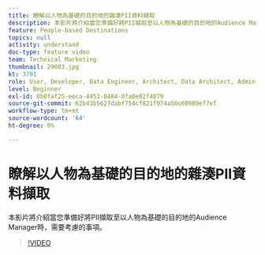 ```yaml
---
title: 瞭解以人物為基礎的目的地的雜湊PII資料擷取
description: 本影片將介紹當您準備好將PII擷取至以人物為基礎的目的地的Audience Manager時，需要考慮的事項。
feature: People-based Destinations
topics: null
activity: understand
doc-type: feature video
team: Technical Marketing
thumbnail: 29003.jpg
kt: 3701
role: User, Developer, Data Engineer, Architect, Data Architect, Admin, Leader
level: Beginner
exl-id: 8b0faf25-eeca-4451-8484-0fa0e02f4879
source-git-commit: 62b43b5627dabf754cf821f974a56c60989ef7ef
workflow-type: tm+mt
source-wordcount: '64'
ht-degree: 0%

---
```


# 瞭解以人物為基礎的目的地的雜湊PII資料擷取

本影片將介紹當您準備好將PII擷取至以人物為基礎的目的地的Audience Manager時，需要考慮的事項。

>[!VIDEO](https://video.tv.adobe.com/v/29003/?quality=12)
